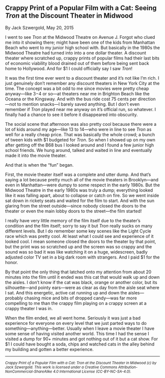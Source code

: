 ## Crappy Print of a Popular Film with a Cat: Seeing *Tron* at the Discount Theater in Midwood

By Jack Szwergold, May 20, 2015

I went to see *Tron* at the Midwood Theatre on Avenue J. Forgot who clued me into it showing there; might have been one of the kids from Manhattan Beach who went to my junior high school with. But basically in the 1980s the Midwood Theatre had turned into into a one dollar theater. A discount theater where scratched up, crappy prints of popular films had their last bits of economic viability blood drained out of them before being sent back home to Hollywood. And for $1 I could officially say I saw *Tron*!

It was the first time ever went to a discount theater and it’s not like I’m rich. I just genuinely don’t remember any discount theaters in New York City at the time. The concept was a bit odd to me since movies were pretty cheap anyway—like $3-$4 or so—at theaters near me in Brighton Beach like the Oceana or the Kingsway. And with the bus ride cost 75 cents per direction—not to mention snacks—I barely saved anything. But I don’t even remember if *Tron* played near me anyway on it’s official run, so whatever. I finally had a chance to see it before it disappeared into obscurity.

The social scene that afternoon was also pretty cool because there were a lot of kids around my age—like 13 to 14—who were in line to see *Tron* as well for a really cheap price. That was basically the whole crowd; a bunch of tween kids with $1 budgeted for *Tron*. So when I showed up on my own after getting off the B68 bus I looked around and I found a few junior high school friends. We hung around, talked and waited in line and eventually made it into the movie theater.

And that is when the “fun” began.

First, the movie theater itself was a complete and utter dump. And that’s saying a lot because pretty much all of the movie theaters in Brooklyn—and even in Manhattan—were dumpy to some respect in the early 1980s. But the Midwood Theatre in the early 1980s was truly a dump; everything looked like it was falling apart, about to collapse or catch on fire. So we went inside sat down in rickety seats and waited for the film to start. And with the sun glaring from the street outside—since nobody closed the doors to the theater or even the main lobby doors to the street—the film started!

I really have very little memory of the film itself due to the theater’s condition and the film itself; sorry to say it but *Tron* really sucks on many different levels. But I do remember some key scenes like the Light Cycle race which was pretty cool. At least what I could see and experience of it looked cool. I mean someone closed the doors to the theater by that point, but the print was so scratched up and the screen was so crappy and the sound was so bad it was like watching it on a huge, widescreen, badly adjusted color TV set in a big dark room with strangers. And I paid $1 for the honor.

By that point the only thing that latched onto my attention from about 20 minutes into the film until it ended was this cat that would walk up and down the aisles. I don’t know if the cat was black, orange or another color, but its silhouette—and pointy ears—were as clear as day from the aisle seat where I sat. And this energetic, active cat running up and down the aisles—probably chasing mice and bits of dropped candy—was far more compelling to me than the crappy film playing on a crappy screen at a crappy theater I was in.

When the film ended, we all went home. Seriously it was just a bad experience for everyone on every level that we just parted ways to do something—anything—better. Usually when I leave a movie theater I have some sense of having visited another world. This time I had the sense I visited a dump for 90+ minutes and got nothing out of it but a cat show. For $1 I could have bought a soda, chips and watched cats in the alley behind my building and gotten a better experience.

***

<sup>*Crappy Print of a Popular Film with a Cat: Tron at the Discount Theater in Midwood (c) by Jack Szwergold. This work is licensed under a Creative Commons Attribution-NonCommercial-ShareAlike 4.0 International License (CC-BY-NC-SA-4.0).*</sup>